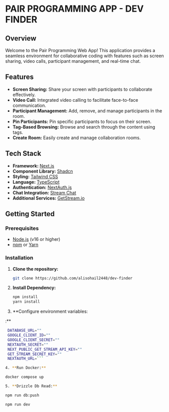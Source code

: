 # PAIR PROGRAMMING APP - DEV FINDER

## Overview

Welcome to the Pair Programming Web App! This application provides a seamless environment for collaborative coding with features such as screen sharing, video calls, participant management, and real-time chat.

## Features

- **Screen Sharing:** Share your screen with participants to collaborate effectively.
- **Video Call:** Integrated video calling to facilitate face-to-face communication.
- **Participant Management:** Add, remove, and manage participants in the room.
- **Pin Participants:** Pin specific participants to focus on their screen.
- **Tag-Based Browsing:** Browse and search through the content using tags.
- **Create Room:** Easily create and manage collaboration rooms.

## Tech Stack

- **Framework:** [Next.js](https://nextjs.org/)
- **Component Library:** [Shadcn](https://shadcn.dev/)
- **Styling:** [Tailwind CSS](https://tailwindcss.com/)
- **Language:** [TypeScript](https://www.typescriptlang.org/)
- **Authentication:** [NextAuth.js](https://next-auth.js.org/)
- **Chat Integration:** [Stream Chat](https://getstream.io/chat/)
- **Additional Services:** [GetStream.io](https://getstream.io/)

## Getting Started

### Prerequisites

- [Node.js](https://nodejs.org/) (v16 or higher)
- [npm](https://www.npmjs.com/) or [Yarn](https://yarnpkg.com/)

### Installation

1. **Clone the repository:**

   ```bash
   git clone https://github.com/alisohail2448/dev-finder

2. **Install Dependency:**

   ```bash
   npm install
   yarn install

3. **Configure environment variables:

:**

   ```bash
    DATABASE_URL=""
    GOOGLE_CLIENT_ID=""
    GOOGLE_CLIENT_SECRET=""
    NEXTAUTH_SECRET=""
    NEXT_PUBLIC_GET_STREAM_API_KEY=""
    GET_STREAM_SECRET_KEY=""
    NEXTAUTH_URL=```

4. **Run Docker:**

docker compose up

5. **Drizzle Db Read:**

npm run db:push

npm run dev